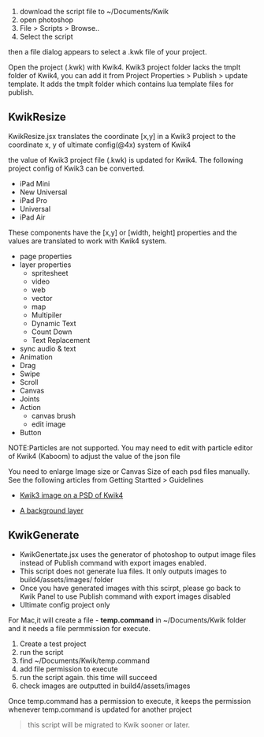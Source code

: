 1. download the script file to ~/Documents/Kwik
1. open photoshop
  1. File > Scripts > Browse..
  1. Select the script

then a file dialog appears to select a .kwk file of your project.

Open the project (.kwk) with Kwik4. Kwik3 project folder lacks the tmplt folder of Kwik4, you can add it from Project Properties > Publish > update template. It adds the tmplt folder which contains lua template files for publish.

## KwikResize

KwikResize.jsx translates the coordinate [x,y] in a Kwik3 project to the coordinate x, y of ultimate config(@4x) system of Kwik4

the value of Kwik3 project file (.kwk) is updated for Kwik4. The following project config of Kwik3 can be converted.

* iPad Mini
* New Universal
* iPad Pro
* Universal
* iPad Air

These components have the [x,y] or [width, height] properties and the values are translated to work with Kwik4 system.

* page properties
* layer properties
    * spritesheet
    * video
    * web
    * vector
    * map
    * Multipiler
    * Dynamic Text
    * Count Down
    * Text Replacement
* sync audio & text
* Animation
* Drag
* Swipe
* Scroll
* Canvas
* Joints
* Action
  * canvas brush
  * edit image
* Button

NOTE:Particles are not supported. You may need to edit with particle editor of Kwik4 (Kaboom) to adjust the value of the json file

You need to enlarge Image size or Canvas Size of each psd files manually. See the following articles from Getting Startted > Guidelines

* [Kwik3 image on a PSD of Kwik4](https://kwiksher.com/doc/getting_startted/guidelines/migration_from_kwik3/content_area_nw2uc/)

* [A background layer](https://kwiksher.com/doc/getting_startted/guidelines/screenshot/)

## KwikGenerate

* KwikGenertate.jsx uses the generator of photoshop to output image files instead of Publish command with export images enabled. 
* This script does not generate lua files. It only outputs images to build4/assets/images/ folder
* Once you have generated images with this scirpt, please go back to Kwik Panel to use Publish command with export images disabled
* Ultimate config project only

For Mac,it will create a file - **temp.command** in ~/Documents/Kwik folder and it needs a file permmission for execute. 

1. Create a test project 
1. run the script
1. find ~/Documents/Kwik/temp.command 
1. add file permission to execute
1. run the script again. this time will succeed
1. check images are outputted in build4/assets/images

Once temp.command has a permission to execute, it keeps the permission whenever temp.command is updated for another project

> this script will be migrated to Kwik sooner or later.

